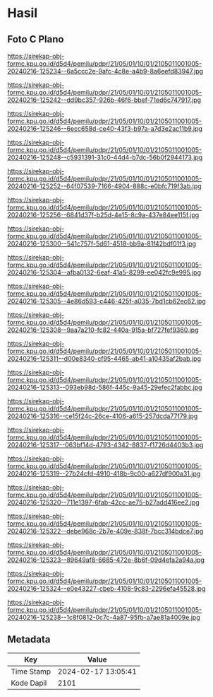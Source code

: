 # Hasil

## Foto C Plano

https://sirekap-obj-formc.kpu.go.id/d5d4/pemilu/pdpr/21/05/01/10/01/2105011001005-20240216-125234--6a5ccc2e-9afc-4c8e-a4b9-8a6eefd83947.jpg

https://sirekap-obj-formc.kpu.go.id/d5d4/pemilu/pdpr/21/05/01/10/01/2105011001005-20240216-125242--dd9bc357-926b-46f6-bbef-71ed6c747917.jpg

https://sirekap-obj-formc.kpu.go.id/d5d4/pemilu/pdpr/21/05/01/10/01/2105011001005-20240216-125246--6ecc658d-ce40-43f3-b97a-a7d3e2ac11b9.jpg

https://sirekap-obj-formc.kpu.go.id/d5d4/pemilu/pdpr/21/05/01/10/01/2105011001005-20240216-125248--c5931391-31c0-44d4-b7dc-56b0f2944173.jpg

https://sirekap-obj-formc.kpu.go.id/d5d4/pemilu/pdpr/21/05/01/10/01/2105011001005-20240216-125252--64f07539-7166-4904-888c-e0bfc719f3ab.jpg

https://sirekap-obj-formc.kpu.go.id/d5d4/pemilu/pdpr/21/05/01/10/01/2105011001005-20240216-125256--6841d37f-b25d-4e15-8c9a-437e84ee115f.jpg

https://sirekap-obj-formc.kpu.go.id/d5d4/pemilu/pdpr/21/05/01/10/01/2105011001005-20240216-125300--541c757f-5d61-4518-bb9a-81f42bdf01f3.jpg

https://sirekap-obj-formc.kpu.go.id/d5d4/pemilu/pdpr/21/05/01/10/01/2105011001005-20240216-125304--afba0132-6eaf-41a5-8299-ee042fc9e995.jpg

https://sirekap-obj-formc.kpu.go.id/d5d4/pemilu/pdpr/21/05/01/10/01/2105011001005-20240216-125305--4e86d593-c446-425f-a035-7bd1cb62ec62.jpg

https://sirekap-obj-formc.kpu.go.id/d5d4/pemilu/pdpr/21/05/01/10/01/2105011001005-20240216-125308--9aa7a210-fc82-440a-915a-bf727fef9360.jpg

https://sirekap-obj-formc.kpu.go.id/d5d4/pemilu/pdpr/21/05/01/10/01/2105011001005-20240216-125311--d00e8340-cf95-4465-ab41-a10435af2bab.jpg

https://sirekap-obj-formc.kpu.go.id/d5d4/pemilu/pdpr/21/05/01/10/01/2105011001005-20240216-125313--093eb98d-586f-445c-9a45-29efec2fabbc.jpg

https://sirekap-obj-formc.kpu.go.id/d5d4/pemilu/pdpr/21/05/01/10/01/2105011001005-20240216-125316--ce15f24c-26ce-4106-a615-257dcda77f79.jpg

https://sirekap-obj-formc.kpu.go.id/d5d4/pemilu/pdpr/21/05/01/10/01/2105011001005-20240216-125317--063bf14d-4793-4342-8837-f1726d4403b3.jpg

https://sirekap-obj-formc.kpu.go.id/d5d4/pemilu/pdpr/21/05/01/10/01/2105011001005-20240216-125319--27b24cfd-4910-418b-9c00-a627df900a31.jpg

https://sirekap-obj-formc.kpu.go.id/d5d4/pemilu/pdpr/21/05/01/10/01/2105011001005-20240216-125320--711e1397-6fab-42cc-ae75-b27add416ee2.jpg

https://sirekap-obj-formc.kpu.go.id/d5d4/pemilu/pdpr/21/05/01/10/01/2105011001005-20240216-125322--debe968c-2b7e-409e-838f-7bcc314bdce7.jpg

https://sirekap-obj-formc.kpu.go.id/d5d4/pemilu/pdpr/21/05/01/10/01/2105011001005-20240216-125323--89649af8-6685-472e-8b6f-09d4efa2a94a.jpg

https://sirekap-obj-formc.kpu.go.id/d5d4/pemilu/pdpr/21/05/01/10/01/2105011001005-20240216-125324--e0e43227-cbeb-4108-9c83-2296efa45528.jpg

https://sirekap-obj-formc.kpu.go.id/d5d4/pemilu/pdpr/21/05/01/10/01/2105011001005-20240216-125238--1c8f0812-0c7c-4a87-95fb-a7ae81a4009e.jpg


## Metadata

| Key        | Value               |
| ---------- | ------------------- |
| Time Stamp | 2024-02-17 13:05:41 |
| Kode Dapil | 2101                |



